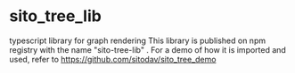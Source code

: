 # sito_tree_lib
typescript library for graph rendering
This library is published on npm registry with the name "sito-tree-lib" .
For a demo of how it is imported and used, refer to https://github.com/sitodav/sito_tree_demo
